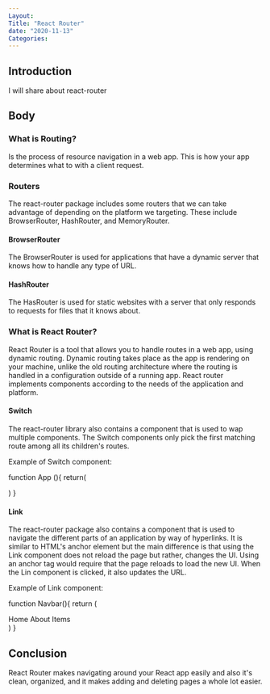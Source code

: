```yaml
---
Layout: 
Title: "React Router"
date: "2020-11-13"
Categories:
---
```


## Introduction 

I will share about react-router 

## Body 

### What is Routing?
 
Is the process of resource navigation in a web app. This is how your app determines what to with a client request.

### Routers 

The react-router package includes some routers that we can take advantage of depending on the platform we targeting. These include BrowserRouter, HashRouter, and MemoryRouter.

#### BrowserRouter

The BrowserRouter is used for applications that have a dynamic server that knows how to handle any type of URL.

#### HashRouter

The HasRouter is used for static websites with a server that only responds to requests for files that it knows about.

### What is React Router?

React Router is a tool that allows you to handle routes in a web app, using dynamic routing. Dynamic routing takes place as the app is rendering on your machine, unlike the old routing architecture where the routing is handled in a configuration outside of a running app. React router implements components according to the needs of the application and platform.

#### Switch

The react-router library also contains a <Switch/> component that is used to wap multiple <Route/> components. The Switch components only pick the first matching route among all its children's routes. 

Example of Switch component:

function App (){
    return(
        <main>
            <Switch>
                <Route path="/" component={Home} exact />
                <Route path="/about" component={About} />
                <Route path="/shop" component={Shop} />
                <Route component={Error} />
            </Switch>
        </main>
    )
}

#### Link 

The react-router package also contains a <Link/> component that is used to navigate the different parts of an application by way of hyperlinks. It is similar to HTML's anchor element but the main difference is that using the Link component does not reload the page but rather, changes the UI. Using an anchor tag would require that the page reloads to load the new UI. When the Lin component is clicked, it also updates the URL.

Example of Link component:

function Navbar(){
    return (
        <div>
        <Link to='/'>Home</Link>
         <Link to="/about">About</Link>
          <Link to="/items">Items </Link>
        </div>
    )
}

## Conclusion 

React Router makes navigating around your React app easily and also it's clean, organized, and it makes adding and deleting pages a whole lot easier.


